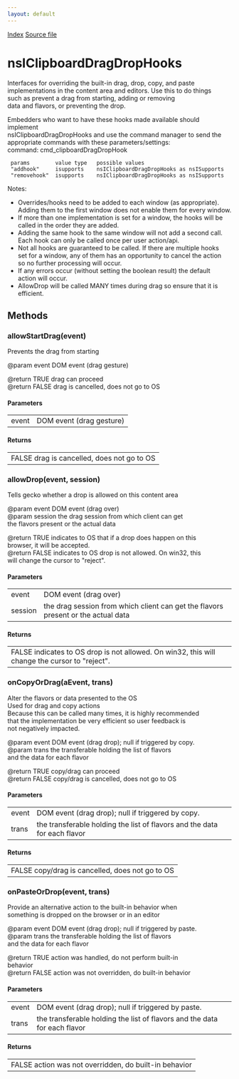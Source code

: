 ```yaml
---
layout: default
---
```

<div id='links'><a href="../index.html">Index</a>
<a href="http://dxr.mozilla.org/mozilla-central/source/widget/nsIClipboardDragDropHooks.idl">Source file</a>
</div>

# nsIClipboardDragDropHooks #
  
Interfaces for overriding the built-in drag, drop, copy, and paste  
implementations in the content area and editors. Use this to do things  
such as prevent a drag from starting, adding or removing  
data and flavors, or preventing the drop.  
  
Embedders who want to have these hooks made available should implement  
nsIClipboardDragDropHooks and use the command manager to send the  
appropriate commands with these parameters/settings:   
     command:  cmd_clipboardDragDropHook  
  
     params        value type   possible values  
     "addhook"     isupports    nsIClipboardDragDropHooks as nsISupports  
     "removehook"  isupports    nsIClipboardDragDropHooks as nsISupports  
  
Notes:  
 * Overrides/hooks need to be added to each window (as appropriate).  
   Adding them to the first window does not enable them for every window.  
 * If more than one implementation is set for a window, the hooks will be  
   called in the order they are added.  
 * Adding the same hook to the same window will not add a second call.  
   Each hook can only be called once per user action/api.  
 * Not all hooks are guaranteed to be called.  If there are multiple hooks  
   set for a window, any of them has an opportunity to cancel the action  
   so no further processing will occur.  
 * If any errors occur (without setting the boolean result) the default  
   action will occur.  
 * AllowDrop will be called MANY times during drag so ensure that it is  
   efficient.   
  

## Methods ##

### allowStartDrag(event) ###
  
Prevents the drag from starting  
  
@param event DOM event (drag gesture)  
  
@return TRUE  drag can proceed  
@return FALSE drag is cancelled, does not go to OS  
  

#### Parameters ####

<table>

<tr>
<td>event</td>
<td>DOM event (drag gesture)  
</td>
</tr>

</table>

#### Returns ####

<table>

<tr>
<td>FALSE drag is cancelled, does not go to OS  
</td>
</tr>

</table>

### allowDrop(event, session) ###
  
Tells gecko whether a drop is allowed on this content area  
  
@param event   DOM event (drag over)  
@param session the drag session from which client can get  
                  the flavors present or the actual data  
  
@return TRUE  indicates to OS that if a drop does happen on this  
               browser, it will be accepted.  
@return FALSE indicates to OS drop is not allowed. On win32, this  
               will change the cursor to "reject".  
  

#### Parameters ####

<table>

<tr>
<td>event</td>
<td>DOM event (drag over)  
</td>
</tr>

<tr>
<td>session</td>
<td>the drag session from which client can get  
                  the flavors present or the actual data  
</td>
</tr>

</table>

#### Returns ####

<table>

<tr>
<td>FALSE indicates to OS drop is not allowed. On win32, this  
               will change the cursor to "reject".  
</td>
</tr>

</table>

### onCopyOrDrag(aEvent, trans) ###
  
Alter the flavors or data presented to the OS  
Used for drag and copy actions  
Because this can be called many times, it is highly recommended  
that the implementation be very efficient so user feedback is  
not negatively impacted.  
  
@param event  DOM event (drag drop); null if triggered by copy.  
@param trans  the transferable holding the list of flavors  
              and the data for each flavor  
  
@return TRUE  copy/drag can proceed  
@return FALSE copy/drag is cancelled, does not go to OS  
  

#### Parameters ####

<table>

<tr>
<td>event</td>
<td>DOM event (drag drop); null if triggered by copy.  
</td>
</tr>

<tr>
<td>trans</td>
<td>the transferable holding the list of flavors  
              and the data for each flavor  
</td>
</tr>

</table>

#### Returns ####

<table>

<tr>
<td>FALSE copy/drag is cancelled, does not go to OS  
</td>
</tr>

</table>

### onPasteOrDrop(event, trans) ###
  
Provide an alternative action to the built-in behavior when  
something is dropped on the browser or in an editor  
  
@param event  DOM event (drag drop); null if triggered by paste.  
@param trans  the transferable holding the list of flavors  
              and the data for each flavor  
  
@return TRUE  action was handled, do not perform built-in  
               behavior  
@return FALSE action was not overridden, do built-in behavior  
  

#### Parameters ####

<table>

<tr>
<td>event</td>
<td>DOM event (drag drop); null if triggered by paste.  
</td>
</tr>

<tr>
<td>trans</td>
<td>the transferable holding the list of flavors  
              and the data for each flavor  
</td>
</tr>

</table>

#### Returns ####

<table>

<tr>
<td>FALSE action was not overridden, do built-in behavior  
</td>
</tr>

</table>
